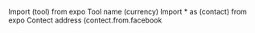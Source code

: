 Import (tool) from expo
Tool name (currency)
Import * as (contact) from expo 
Contect address (contect.from.facebook
